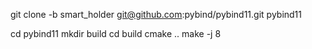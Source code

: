 
git clone -b smart_holder git@github.com:pybind/pybind11.git pybind11

cd pybind11
mkdir build
cd build
cmake ..
make -j 8
